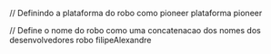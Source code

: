 // Definindo a plataforma do robo como pioneer
plataforma pioneer

// Define o nome do robo como uma concatenacao dos nomes dos desenvolvedores
robo filipeAlexandre